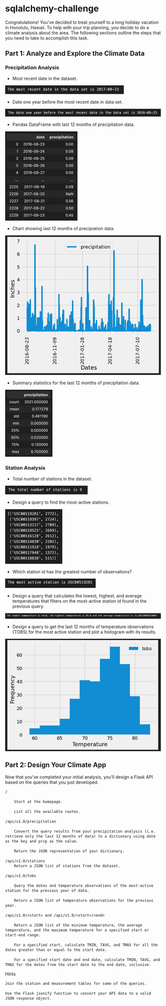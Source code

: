 # sqlalchemy-challenge

Congratulations! You've decided to treat yourself to a long holiday vacation in Honolulu, Hawaii. To help with your trip planning, you decide to do a climate analysis about the area. The following sections outline the steps that you need to take to accomplish this task.

## Part 1: Analyze and Explore the Climate Data

### Precipitation Analysis

- Most recent date in the dataset.

![](Pics/1.png)

- Date one year before the most recent date in data set.

![](Pics/2.png)

- Pandas DataFrame with last 12 months of precipitation data.

![](Pics/3.png)

- Chart showing last 12 months of precipiation data.

![](Pics/4.png)

- Summary statistics for the last 12 months of precipitation data.

![](Pics/5.png)

### Station Analysis

- Total number of stations in the dataset.

![](Pics/6.png)

- Design a query to find the most-active stations.

![](Pics/7.png)

- Which station id has the greatest number of observations?

![](Pics/8.png)

- Design a query that calculates the lowest, highest, and average temperatures that filters on the most-active station id found in the previous query.

![](Pics/9.png)

- Design a query to get the last 12 months of temperature observations (TOBS) for the most active station and plot a histogram with its results.

![](Pics/10.png)

## Part 2: Design Your Climate App

Now that you’ve completed your initial analysis, you’ll design a Flask API based on the queries that you just developed.

    /

        Start at the homepage.

        List all the available routes.

    /api/v1.0/precipitation

        Convert the query results from your precipitation analysis (i.e. retrieve only the last 12 months of data) to a dictionary using date as the key and prcp as the value.

        Return the JSON representation of your dictionary.

    /api/v1.0/stations
        Return a JSON list of stations from the dataset.

    /api/v1.0/tobs

        Query the dates and temperature observations of the most-active station for the previous year of data.

        Return a JSON list of temperature observations for the previous year.

    /api/v1.0/<start> and /api/v1.0/<start>/<end>

        Return a JSON list of the minimum temperature, the average temperature, and the maximum temperature for a specified start or start-end range.

        For a specified start, calculate TMIN, TAVG, and TMAX for all the dates greater than or equal to the start date.

        For a specified start date and end date, calculate TMIN, TAVG, and TMAX for the dates from the start date to the end date, inclusive.

Hints

    Join the station and measurement tables for some of the queries.

    Use the Flask jsonify function to convert your API data to a valid JSON response object.

